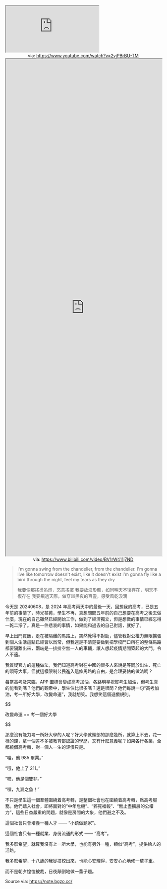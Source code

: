 <iframe src="https://www.youtube.com/embed/2vjPBrBU-TM" allow="accelerometer; autoplay; clipboard-write; encrypted-media; gyroscope; picture-in-picture; web-share" referrerpolicy="strict-origin-when-cross-origin" allowfullscreen></iframe>
<center>via: <a href='https://www.youtube.com/watch?v=2vjPBrBU-TM' target='_blank' class='external-link'>https://www.youtube.com/watch?v=2vjPBrBU-TM</a></center>

<iframe src='https://player.bilibili.com/player.html?isOutside=true&bvid=BV1rW411j7ND&p=1&autoplay=false' style='height:40vh;width:100%' class='iframe-radius' allow='fullscreen'></iframe>
<center>via: <a href='https://www.bilibili.com/video/BV1rW411j7ND' target='_blank' class='external-link'>https://www.bilibili.com/video/BV1rW411j7ND</a></center>

> I'm gonna swing from the chandelier, from the chandelier.
> I'm gonna live like tomorrow doesn't exist, like it doesn't exist
> I'm gonna fly like a bird through the night, feel my tears as they dry
>
> 我要像那搖盪吊燈，恣意搖擺
> 我要放浪形骸，如同明天不復存在，明天不復存在
> 我要飛過天際，做穿越黑夜的百靈，感受風乾淚滴

今天是 20240608，是 2024 年高考兩天中的最後一天，回想我的高考，已是五年前的事情了，時光荏苒，學生不再，真想問問五年前的自己想要在高考之後去做什麼，現在的自己雖然已經開始工作，做到了經濟獨立，但是想做的事情已經忘得一乾二淨了。真是一件悲哀的事情，如果能和過去的自己對話，就好了。

早上出門買飯，走在被隔離的馬路上，突然覺得不對勁，儘管我對公權力無限擴張到個人生活這點已經習以爲常，但我還是不清楚要做到把學校門口所在的整條馬路都要隔離出來，兩端是一排排空無一人的車輛，讓人想起疫情期間築起的大門。令人不適。

我質疑官方的這種做法，我們知道高考對在中國的很多人來說是等同於出生、死亡的頭等大事，但就這樣限制公民進入這條馬路的自由，是合理妥帖的做法嗎？

每當高考及來臨，APP 圖標會變成高考加油，各路明星祝賀考生加油，但考生真的能看到嗎？他們的觀衆中，學生佔比很多嗎？還是很閒？他們每說一句“高考加油，考一所好大學，改變命運”，我就想笑。我想笑這個遊戲規則。

$$

改變命運 == 考一個好大學

$$

那麼沒有能力考一所好大學的人呢？好大學就頭部的那麼幾所，就算上不去，花一樣的錢，拿一個差不多被教育部認證的學歷，又有什麼意義呢？如果各行各業，全都繞個高考轉，對一個人一生的評價只是。

“哇，他 985 畢業。”

“哦，他上了 211。”

“嗯，他是個雙非。”

“嘿，九漏之魚！”

不只是學生這一個羣體圍繞着高考轉，是整個社會也在圍繞着高考轉，爲高考服務。他們踏入社會，即將面對的“中年危機”、“猝死福報”、“無止盡擴展的公權力”，這些日益嚴重的問題，就像是房間的大象，他們避之不及。

這個社會只會培養一種人才 —— “小鎮做題家”。

這個社會只有一種就業、身份流通的形式 —— “高考”。

我多麼希望，就算我沒有上一所大學，也能有另外一種，類似“高考”，提供給人的活路。

我多麼希望，十八歲的我從技校出來，也能心安理得，安安心心地修一輩子車。

而不是朝夕惶惶被裁，日夜顛倒地做一輩子題。

Source via: https://note.bgzo.cc/